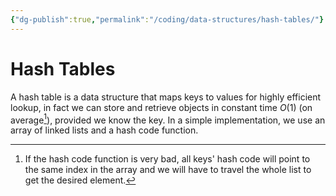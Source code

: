 ```yaml
---
{"dg-publish":true,"permalink":"/coding/data-structures/hash-tables/"}
---
```


# Hash Tables
A hash table is a data structure that maps keys to values for highly efficient lookup, in fact we can store and retrieve objects in constant time $O(1)$ (on average[^1]), provided we know the key.
In a simple implementation, we use an array of linked lists and a hash code function.

[^1]: If the hash code function is very bad, all keys' hash code will point to the same index in the array and we will have to travel the whole list to get the desired element. 